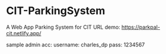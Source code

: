 # CIT-ParkingSystem
 A Web App Parking System for CIT
 URL demo:
https://parkpal-cit.netlify.app/


sample admin acc:
username: charles_dp
pass: 1234567
